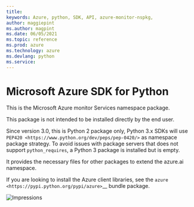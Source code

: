 ```yaml
---
title: 
keywords: Azure, python, SDK, API, azure-monitor-nspkg, 
author: maggiepint
ms.author: magpint
ms.date: 06/05/2021
ms.topic: reference
ms.prod: azure
ms.technology: azure
ms.devlang: python
ms.service: 
---
```


# Microsoft Azure SDK for Python

This is the Microsoft Azure monitor Services namespace package.

This package is not intended to be installed directly by the end user.

Since version 3.0, this is Python 2 package only, Python 3.x SDKs will use `PEP420 <https://www.python.org/dev/peps/pep-0420/>` as namespace package strategy.
To avoid issues with package servers that does not support `python_requires`, a Python 3 package is installed but is empty.

It provides the necessary files for other packages to extend the azure.ai namespace.

If you are looking to install the Azure client libraries, see the
`azure <https://pypi.python.org/pypi/azure>`__ bundle package.


![Impressions](https://azure-sdk-impressions.azurewebsites.net/api/impressions/azure-sdk-for-python%2Fsdk%2Ftextanalytics%2Fazure-ai-nspkg%2FREADME.png)
